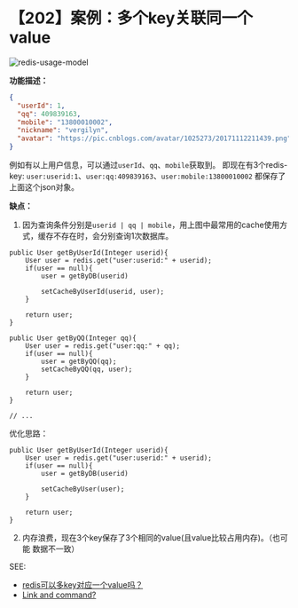 # 【202】案例：多个key关联同一个value

![redis-usage-model](../../redis-usage-model.png)

**功能描述：**
```JSON
{
  "userId": 1,
  "qq": 409839163,
  "mobile": "13800010002",
  "nickname": "vergilyn",
  "avatar": "https://pic.cnblogs.com/avatar/1025273/20171112211439.png"
}
```
例如有以上用户信息，可以通过`userId`、`qq`、`mobile`获取到。
即现在有3个redis-key: `user:userid:1`、`user:qq:409839163`、`user:mobile:13800010002`
都保存了上面这个json对象。

**缺点：**
1. 因为查询条件分别是`userid | qq | mobile`，用上图中最常用的cache使用方式，缓存不存在时，会分别查询1次数据库。
```TXT
public User getByUserId(Integer userid){
    User user = redis.get("user:userid:" + userid);
    if(user == null){
        user = getByDB(userid)
        
        setCacheByUserId(userid, user);
    }
    
    return user;
}

public User getByQQ(Integer qq){
    User user = redis.get("user:qq:" + qq);
    if(user == null){
        user = getByQQ(qq);
        setCacheByQQ(qq, user);
    }
    
    return user;
}

// ...
```

优化思路：
```text
public User getByUserId(Integer userid){
    User user = redis.get("user:userid:" + userid);
    if(user == null){
        user = getByDB(userid)
        
        setCacheByUser(user);
    }
    
    return user;
}

```

2. 内存浪费，现在3个key保存了3个相同的value(且value比较占用内存)。（也可能 数据不一致）


SEE:
  - [redis可以多key对应一个value吗？](https://segmentfault.com/q/1010000005115279)
  - [Link and command? ](https://github.com/redis/redis/issues/2406)
